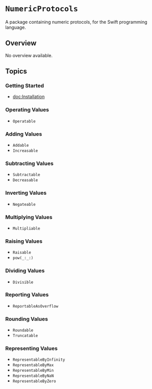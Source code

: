 # ``NumericProtocols``

A package containing numeric protocols, for the Swift programming language.

## Overview

No overview available.

## Topics

### Getting Started

- <doc:Installation>

### Operating Values

- ``Operatable``

### Adding Values

- ``Addable``
- ``Increasable``

### Subtracting Values

- ``Subtractable``
- ``Decreasable``

### Inverting Values

- ``Negateable``

### Multiplying Values

- ``Multipliable``

### Raising Values

- ``Raisable``
- ``pow(_:_:)``

### Dividing Values

- ``Divisible``

### Reporting Values

- ``ReportableAsOverflow``

### Rounding Values

- ``Roundable``
- ``Truncatable``

### Representing Values

- ``RepresentableByInfinity``
- ``RepresentableByMax``
- ``RepresentableByMin``
- ``RepresentableByNaN``
- ``RepresentableByZero``
